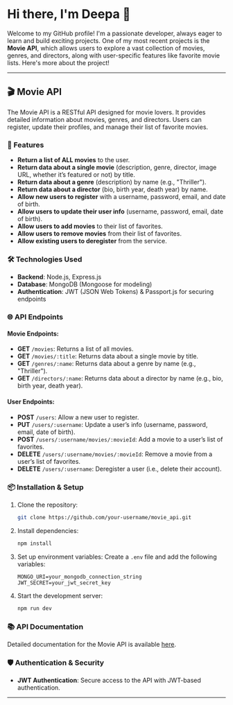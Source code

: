 # Hi there, I'm Deepa 👋

Welcome to my GitHub profile! I'm a passionate developer, always eager to learn and build exciting projects. One of my most recent projects is the **Movie API**, which allows users to explore a vast collection of movies, genres, and directors, along with user-specific features like favorite movie lists. Here's more about the project!

---

## 🎬 Movie API

The Movie API is a RESTful API designed for movie lovers. It provides detailed information about movies, genres, and directors. Users can register, update their profiles, and manage their list of favorite movies.

### 🚀 Features

- **Return a list of ALL movies** to the user.
- **Return data about a single movie** (description, genre, director, image URL, whether it’s featured or not) by title.
- **Return data about a genre** (description) by name (e.g., "Thriller").
- **Return data about a director** (bio, birth year, death year) by name.
- **Allow new users to register** with a username, password, email, and date of birth.
- **Allow users to update their user info** (username, password, email, date of birth).
- **Allow users to add movies** to their list of favorites.
- **Allow users to remove movies** from their list of favorites.
- **Allow existing users to deregister** from the service.

### 🛠️ Technologies Used

- **Backend**: Node.js, Express.js
- **Database**: MongoDB (Mongoose for modeling)
- **Authentication**: JWT (JSON Web Tokens) & Passport.js for securing endpoints

### 🌐 API Endpoints

#### Movie Endpoints:

- **GET** `/movies`: Returns a list of all movies.
- **GET** `/movies/:title`: Returns data about a single movie by title.
- **GET** `/genres/:name`: Returns data about a genre by name (e.g., "Thriller").
- **GET** `/directors/:name`: Returns data about a director by name (e.g., bio, birth year, death year).

#### User Endpoints:

- **POST** `/users`: Allow a new user to register.
- **PUT** `/users/:username`: Update a user’s info (username, password, email, date of birth).
- **POST** `/users/:username/movies/:movieId`: Add a movie to a user’s list of favorites.
- **DELETE** `/users/:username/movies/:movieId`: Remove a movie from a user’s list of favorites.
- **DELETE** `/users/:username`: Deregister a user (i.e., delete their account).

### 📦 Installation & Setup

1. Clone the repository:

   ```bash
   git clone https://github.com/your-username/movie_api.git
   ```

2. Install dependencies:

   ```bash
   npm install
   ```

3. Set up environment variables:
   Create a `.env` file and add the following variables:

   ```
   MONGO_URI=your_mongodb_connection_string
   JWT_SECRET=your_jwt_secret_key
   ```

4. Start the development server:
   ```bash
   npm run dev
   ```

### 📚 API Documentation

Detailed documentation for the Movie API is available [here](https://your-api-docs-url.com).

### 🛡️ Authentication & Security

- **JWT Authentication**: Secure access to the API with JWT-based authentication.

---
